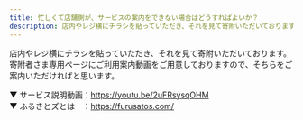 ```yaml
---
title: 忙しくて店舗側が、サービスの案内をできない場合はどうすればよいか？
description: 店内やレジ横にチラシを貼っていただき、それを見て寄附いただいております。
---
```


店内やレジ横にチラシを貼っていただき、それを見て寄附いただいております。  
寄附者さま専用ページにご利用案内動画をご用意しておりますので、そちらをご案内いただければと思います。  

▼ サービス説明動画：https://youtu.be/2uFRsysqOHM  
▼ ふるさとズとは　：https://furusatos.com/
 